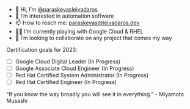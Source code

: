 - 👋 Hi, I’m [@paraskevasleivadaros](https://github.com/paraskevasleivadaros)
- 🤖 I’m interested in automation software
- 📫 How to reach me: [paraskevas@leivadaros.dev](mailto:paraskevas@leivadaros.dev)
- 👨‍🔬 I’m currently playing with Google Cloud & RHEL
- 💞️ I’m looking to collaborate on any project that comes my way

Certification goals for 2023:
- [ ] Google Cloud Digital Leader (In Progress)
- [ ] Google Associate Cloud Engineer (In Progress)
- [ ] Red Hat Certified System Administrator (In Progress)
- [ ] Red Hat Certified Engineer (In Progress)

“If you know the way broadly you will see it in everything.” - Miyamoto Musashi
<!---
paraskevasleivadaros/paraskevasleivadaros is a ✨ special ✨ repository because its `README.md` (this file) appears on your GitHub profile.
You can click the Preview link to take a look at your changes.
--->
